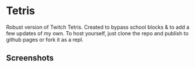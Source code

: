# Tetris
Robust version of Twitch Tetris. Created to bypass school blocks &amp; to add a few updates of my own. To host yourself, just clone the repo and publish to github pages or fork it as a repl.

## Screenshots


